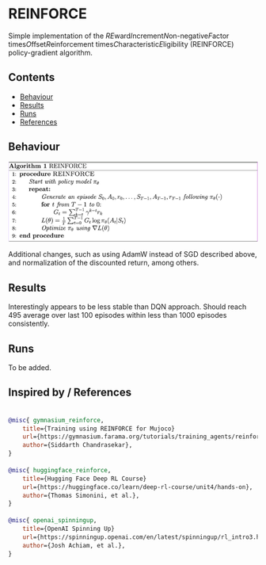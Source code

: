 # REINFORCE

Simple implementation of the *RE*ward*I*ncrement*N*on-negative*F*actor times*O*ffset*R*einforcement times*C*haracteristic*E*ligibility (REINFORCE) policy-gradient algorithm. 

## Contents

- [Behaviour](#behaviour)
- [Results](#results)
- [Runs](#runs)
- [References](#inspired-by--references)

## Behaviour

![REINFORCE](docs/algorithm.png)

Additional changes, such as using AdamW instead of SGD described above, and normalization of the discounted return, among others.

## Results

Interestingly appears to be less stable than DQN approach. Should reach 495 average over last 100 episodes within less than 1000 episodes consistently.

## Runs

To be added.

## Inspired by / References
```bibtex

@misc{ gymnasium_reinforce,
    title={Training using REINFORCE for Mujoco}
    url={https://gymnasium.farama.org/tutorials/training_agents/reinforce_invpend_gym_v26/},
    author={Siddarth Chandrasekar},
}

@misc{ huggingface_reinforce,
    title={Hugging Face Deep RL Course}
    url={https://huggingface.co/learn/deep-rl-course/unit4/hands-on},
    author={Thomas Simonini, et al.},
}

@misc{ openai_spinningup,
    title={OpenAI Spinning Up}
    url={https://spinningup.openai.com/en/latest/spinningup/rl_intro3.html},
    author={Josh Achiam, et al.},
}
```
